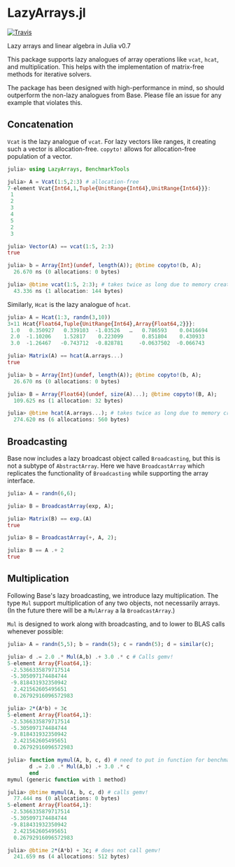 # LazyArrays.jl

[![Travis](https://travis-ci.org/JuliaArrays/LazyArrays.jl.svg?branch=master)](https://travis-ci.org/JuliaArrays/LazyArrays.jl)

Lazy arrays and linear algebra in Julia v0.7

This package supports lazy analogues of array operations like `vcat`, `hcat`,
and multiplication. This helps with the implementation of matrix-free methods
for iterative solvers.

The package has been designed with high-performance in mind, so should outperform
the non-lazy analogues from Base. Please file an issue for any example that
violates this.

## Concatenation

`Vcat` is the lazy analogue of `vcat`. For lazy vectors like ranges, it
creating such a vector is allocation-free. `copyto!` allows for allocation-free
population of a vector.
```julia
julia> using LazyArrays, BenchmarkTools

julia> A = Vcat(1:5,2:3) # allocation-free
7-element Vcat{Int64,1,Tuple{UnitRange{Int64},UnitRange{Int64}}}:
 1
 2
 3
 4
 5
 2
 3

julia> Vector(A) == vcat(1:5, 2:3)
true

julia> b = Array{Int}(undef, length(A)); @btime copyto!(b, A);
  26.670 ns (0 allocations: 0 bytes)

julia> @btime vcat(1:5, 2:3); # takes twice as long due to memory creation
  43.336 ns (1 allocation: 144 bytes)
```
Similarly, `Hcat` is the lazy analogue of `hcat`.
```julia
julia> A = Hcat(1:3, randn(3,10))
3×11 Hcat{Float64,Tuple{UnitRange{Int64},Array{Float64,2}}}:
 1.0   0.350927   0.339103  -1.03526   …   0.786593    0.0416694
 2.0  -1.10206    1.52817    0.223099      0.851804    0.430933
 3.0  -1.26467   -0.743712  -0.828781     -0.0637502  -0.066743

julia> Matrix(A) == hcat(A.arrays...)
true

julia> b = Array{Int}(undef, length(A)); @btime copyto!(b, A);
  26.670 ns (0 allocations: 0 bytes)

julia> B = Array{Float64}(undef, size(A)...); @btime copyto!(B, A);
  109.625 ns (1 allocation: 32 bytes)

julia> @btime hcat(A.arrays...); # takes twice as long due to memory creation
  274.620 ns (6 allocations: 560 bytes)
```

## Broadcasting

Base now includes a lazy broadcast object called `Broadcasting`, but this is
not a subtype of `AbstractArray`. Here we have `BroadcastArray` which replicates
the functionality of `Broadcasting` while supporting the array interface.
```julia
julia> A = randn(6,6);

julia> B = BroadcastArray(exp, A);

julia> Matrix(B) == exp.(A)
true

julia> B = BroadcastArray(+, A, 2);

julia> B == A .+ 2
true
```

## Multiplication

Following Base's lazy broadcasting, we introduce lazy multiplication. The type
`Mul` support multiplication of any two objects, not necessarily arrays.
(In the future there will be a `MulArray` a la `BroadcastArray`.)

`Mul` is designed to work along with broadcasting, and to lower to BLAS calls
whenever possible:
```julia
julia> A = randn(5,5); b = randn(5); c = randn(5); d = similar(c);

julia> d .= 2.0 .* Mul(A,b) .+ 3.0 .* c # Calls gemv!
5-element Array{Float64,1}:
 -2.5366335879717514
 -5.305097174484744  
 -9.818431932350942  
  2.421562605495651  
  0.26792916096572983

julia> 2*(A*b) + 3c
5-element Array{Float64,1}:
 -2.5366335879717514
 -5.305097174484744  
 -9.818431932350942  
  2.421562605495651  
  0.26792916096572983

julia> function mymul(A, b, c, d) # need to put in function for benchmarking
       d .= 2.0 .* Mul(A,b) .+ 3.0 .* c
       end
mymul (generic function with 1 method)

julia> @btime mymul(A, b, c, d) # calls gemv!
  77.444 ns (0 allocations: 0 bytes)
5-element Array{Float64,1}:
 -2.5366335879717514
 -5.305097174484744  
 -9.818431932350942  
  2.421562605495651  
  0.26792916096572983

julia> @btime 2*(A*b) + 3c; # does not call gemv!
  241.659 ns (4 allocations: 512 bytes)
```
